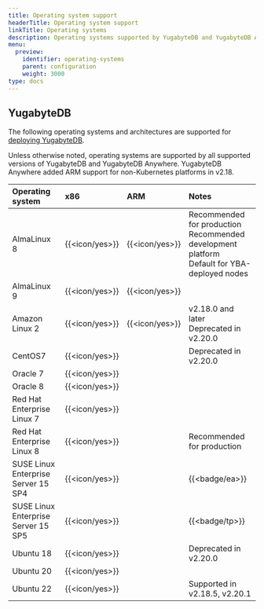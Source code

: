 ```yaml
---
title: Operating system support
headerTitle: Operating system support
linkTitle: Operating systems
description: Operating systems supported by YugabyteDB and YugabyteDB Anywhere.
menu:
  preview:
    identifier: operating-systems
    parent: configuration
    weight: 3000
type: docs
---
```


## YugabyteDB

The following operating systems and architectures are supported for [deploying YugabyteDB](../../../deploy/manual-deployment/).

Unless otherwise noted, operating systems are supported by all supported versions of YugabyteDB and YugabyteDB Anywhere. YugabyteDB Anywhere added ARM support for non-Kubernetes platforms in v2.18.

| Operating system | x86            | ARM            | Notes |
| :--------------- | :------------- | :------------- | :---- |
| AlmaLinux 8      | {{<icon/yes>}} | {{<icon/yes>}} | Recommended for production<br>Recommended development platform<br>Default for YBA-deployed nodes |
| AlmaLinux 9      | {{<icon/yes>}} | {{<icon/yes>}} |       |
| Amazon Linux 2   | {{<icon/yes>}} | {{<icon/yes>}} | v2.18.0 and later<br>Deprecated in v2.20.0 |
| CentOS7          | {{<icon/yes>}} |                | Deprecated in v2.20.0 |
| Oracle 7         | {{<icon/yes>}} |                | |
| Oracle 8         | {{<icon/yes>}} |                | |
| Red Hat Enterprise Linux 7 | {{<icon/yes>}} |      |       |
| Red Hat Enterprise Linux 8 | {{<icon/yes>}} |      | Recommended for production |
| SUSE Linux Enterprise Server 15 SP4 | {{<icon/yes>}} |     | {{<badge/ea>}} |
| SUSE Linux Enterprise Server 15 SP5 | {{<icon/yes>}} |     | {{<badge/tp>}} |
| Ubuntu 18        | {{<icon/yes>}} |                | Deprecated in v2.20.0 |
| Ubuntu 20        | {{<icon/yes>}} |                |       |
| Ubuntu 22        | {{<icon/yes>}} |                | Supported in v2.18.5, v2.20.1 |
